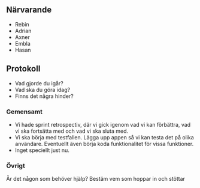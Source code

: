## Närvarande

- Rebin
- Adrian
- Axner
- Embla
- Hasan

## Protokoll

- Vad gjorde du igår?
- Vad ska du göra idag?
- Finns det några hinder?

### Gemensamt

- Vi hade sprint retrospectiv, där vi gick igenom vad vi kan förbättra, vad vi ska fortsätta med och vad vi ska sluta med.
- Vi ska börja med testfallen. Lägga upp appen så vi kan testa det på olika användare. Eventuellt även börja koda funktionalitet för vissa funktioner.
- Inget speciellt just nu.

### Övrigt

Är det någon som behöver hjälp? Bestäm vem som hoppar in och stöttar
